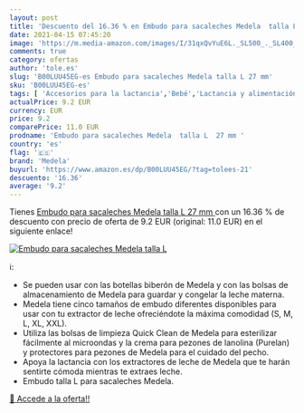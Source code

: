 ```yaml
---
layout: post
title: 'Descuento del 16.36 % en Embudo para sacaleches Medela  talla L  '
date: 2021-04-15 07:45:20
image: 'https://m.media-amazon.com/images/I/31qxQvYuE6L._SL500_._SL400_.jpg'
comments: true
category: ofertas
author: 'tole.es'
slug: 'B00LUU45EG-es Embudo para sacaleches Medela talla L 27 mm'
sku: 'B00LUU45EG-es'
tags: [ 'Accesorios para la lactancia','Bebé','Lactancia y alimentación','Sacaleches','medela','sacaleches', ]
actualPrice: 9.2 EUR
currency: EUR
price: 9.2
comparePrice: 11.0 EUR
prodname: 'Embudo para sacaleches Medela  talla L  27 mm '
country: 'es'
flag: '🇪🇸'
brand: 'Medela'
buyurl: 'https://www.amazon.es/dp/B00LUU45EG/?tag=tolees-21'
descuento: '16.36'
average: '9.2'
---
```


Tienes [Embudo para sacaleches Medela  talla L  27 mm ](https://www.amazon.es/dp/B00LUU45EG/?tag=tolees-21) con un 16.36 % de descuento con precio de oferta de 9.2 EUR (original: 11.0 EUR) en el siguiente enlace!

[![Embudo para sacaleches Medela  talla L  ](https://m.media-amazon.com/images/I/31qxQvYuE6L._SL500_._SL400_.jpg)](https://www.amazon.es/dp/B00LUU45EG/?tag=tolees-21)

ℹ️:

- Se pueden usar con las botellas biberón de Medela y con las bolsas de almacenamiento de Medela para guardar y congelar la leche materna.
- Medela tiene cinco tamaños de embudo diferentes disponibles para usar con tu extractor de leche ofreciéndote la máxima comodidad (S, M, L, XL, XXL).
- Utiliza las bolsas de limpieza Quick Clean de Medela para esterilizar fácilmente al microondas y la crema para pezones de lanolina (Purelan) y protectores para pezones de Medela para el cuidado del pecho.
- Apoya la lactancia con los extractores de leche de Medela que te harán sentirte cómoda mientras te extraes leche.
- Embudo talla L para sacaleches Medela.

[🛒 Accede a la oferta!!](https://www.amazon.es/dp/B00LUU45EG/?tag=tolees-21)
